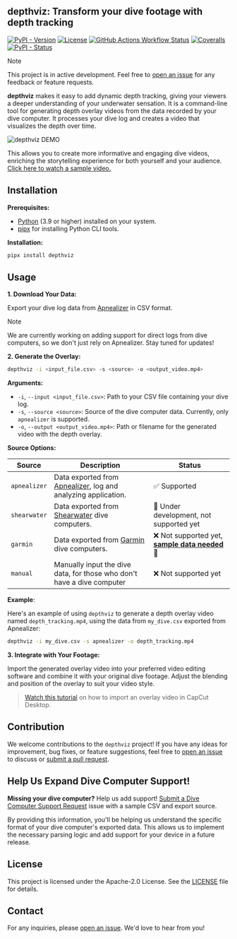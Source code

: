 ## depthviz: Transform your dive footage with depth tracking

[![PyPI - Version](https://img.shields.io/pypi/v/depthviz)](https://pypi.org/project/depthviz/) [![License](https://img.shields.io/github/license/noppanut15/depthviz)](LICENSE) [![GitHub Actions Workflow Status](https://img.shields.io/github/actions/workflow/status/noppanut15/depthviz/deploy.yaml)](https://github.com/noppanut15/depthviz/actions) [![Coveralls](https://img.shields.io/coveralls/github/noppanut15/depthviz?logo=coveralls)](https://coveralls.io/github/noppanut15/depthviz) [![PyPI - Status](https://img.shields.io/pypi/status/depthviz)](https://pypi.org/project/depthviz/)




> [!NOTE]
> This project is in active development. Feel free to [open an issue](https://github.com/noppanut15/depthviz/issues) for any feedback or feature requests.

**depthviz** makes it easy to add dynamic depth tracking, giving your viewers a deeper understanding of your underwater sensation. It is a command-line tool for generating depth overlay videos from the data recorded by your dive computer. It processes your dive log and creates a video that visualizes the depth over time.

![depthviz DEMO](https://raw.githubusercontent.com/noppanut15/depthviz/main/assets/demo-compressed.gif)

This allows you to create more informative and engaging dive videos, enriching the storytelling experience for both yourself and your audience. [Click here to watch a sample video.](https://www.instagram.com/p/DAWI3jvy6Or/)

## Installation

**Prerequisites:**

* [Python](https://www.python.org/downloads/) (3.9 or higher) installed on your system.
* [pipx](https://pipx.pypa.io/stable/installation/) for installing Python CLI tools.

**Installation:**

```bash
pipx install depthviz
```

## Usage

**1. Download Your Data:**

Export your dive log data from [Apnealizer](https://apnealizer.com/) in CSV format. 
> [!NOTE]
> We are currently working on adding support for direct logs from dive computers, so we don't just rely on Apnealizer. Stay tuned for updates!

**2. Generate the Overlay:**

```bash
depthviz -i <input_file.csv> -s <source> -o <output_video.mp4>
```

**Arguments:**

* `-i`, `--input <input_file.csv>`: Path to your CSV file containing your dive log.
* `-s`, `--source <source>`: Source of the dive computer data. Currently, only `apnealizer` is supported.
* `-o`, `--output <output_video.mp4>`: Path or filename for the generated video with the depth overlay.

**Source Options:**

| Source       | Description                                                                                    | Status                                                                                                  |
| ------------ | ---------------------------------------------------------------------------------------------- | ------------------------------------------------------------------------------------------------------- |
| `apnealizer` | Data exported from [Apnealizer](https://apnealizer.com/), log and analyzing application.       | :white_check_mark: Supported                                                                            |
| `shearwater` | Data exported from [Shearwater](https://shearwater.com/pages/shearwater-cloud) dive computers. | :construction: Under development, not supported yet                                                     |
| `garmin`     | Data exported from [Garmin](https://connect.garmin.com/) dive computers.                       | :x: Not supported yet, [**sample data needed**](#help-us-expand-dive-computer-support) :rotating_light: |
| `manual`     | Manually input the dive data, for those who don't have a dive computer                         | :x: Not supported yet                                                                                   |

**Example**:

Here's an example of using `depthviz` to generate a depth overlay video named `depth_tracking.mp4`, using the data from `my_dive.csv` exported from Apnealizer:

```bash
depthviz -i my_dive.csv -s apnealizer -o depth_tracking.mp4
```

**3. Integrate with Your Footage:**

Import the generated overlay video into your preferred video editing software and combine it with your original dive footage. Adjust the blending and position of the overlay to suit your video style. 
> [Watch this tutorial](https://www.youtube.com/watch?v=ZggKrWk98Ag) on how to import an overlay video in CapCut Desktop.


## Contribution

We welcome contributions to the `depthviz` project! If you have any ideas for improvement, bug fixes, or feature suggestions, feel free to [open an issue](https://github.com/noppanut15/depthviz/issues) to discuss or [submit a pull request](https://github.com/noppanut15/depthviz/pulls).

## Help Us Expand Dive Computer Support!

**Missing your dive computer?** Help us add support! [Submit a Dive Computer Support Request](https://github.com/noppanut15/depthviz/issues) issue with a sample CSV and export source.

By providing this information, you'll be helping us understand the specific format of your dive computer's exported data. This allows us to implement the necessary parsing logic and add support for your device in a future release.


## License

This project is licensed under the Apache-2.0 License. See the [LICENSE](LICENSE) file for details.


## Contact

For any inquiries, please [open an issue](https://github.com/noppanut15/depthviz/issues). We'd love to hear from you!

